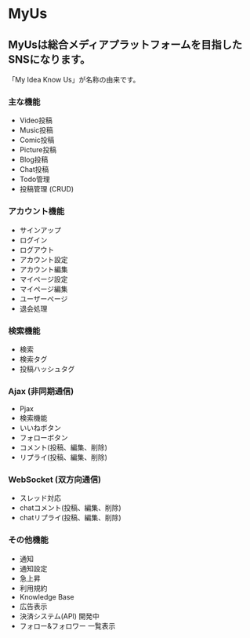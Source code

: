 # MyUs

## MyUsは総合メディアプラットフォームを目指したSNSになります。

「My Idea Know Us」が名称の由来です。

### 主な機能
- Video投稿
- Music投稿
- Comic投稿
- Picture投稿
- Blog投稿
- Chat投稿
- Todo管理
- 投稿管理 (CRUD)

### アカウント機能
- サインアップ
- ログイン
- ログアウト
- アカウント設定
- アカウント編集
- マイページ設定
- マイページ編集
- ユーザーページ
- 退会処理

### 検索機能
- 検索
- 検索タグ
- 投稿ハッシュタグ

### Ajax (非同期通信)
- Pjax
- 検索機能
- いいねボタン
- フォローボタン
- コメント(投稿、編集、削除)
- リプライ(投稿、編集、削除)

### WebSocket (双方向通信)
- スレッド対応
- chatコメント(投稿、編集、削除)
- chatリプライ(投稿、編集、削除)

### その他機能
- 通知
- 通知設定
- 急上昇
- 利用規約
- Knowledge Base
- 広告表示
- 決済システム(API) 開発中
- フォロー&フォロワー 一覧表示
